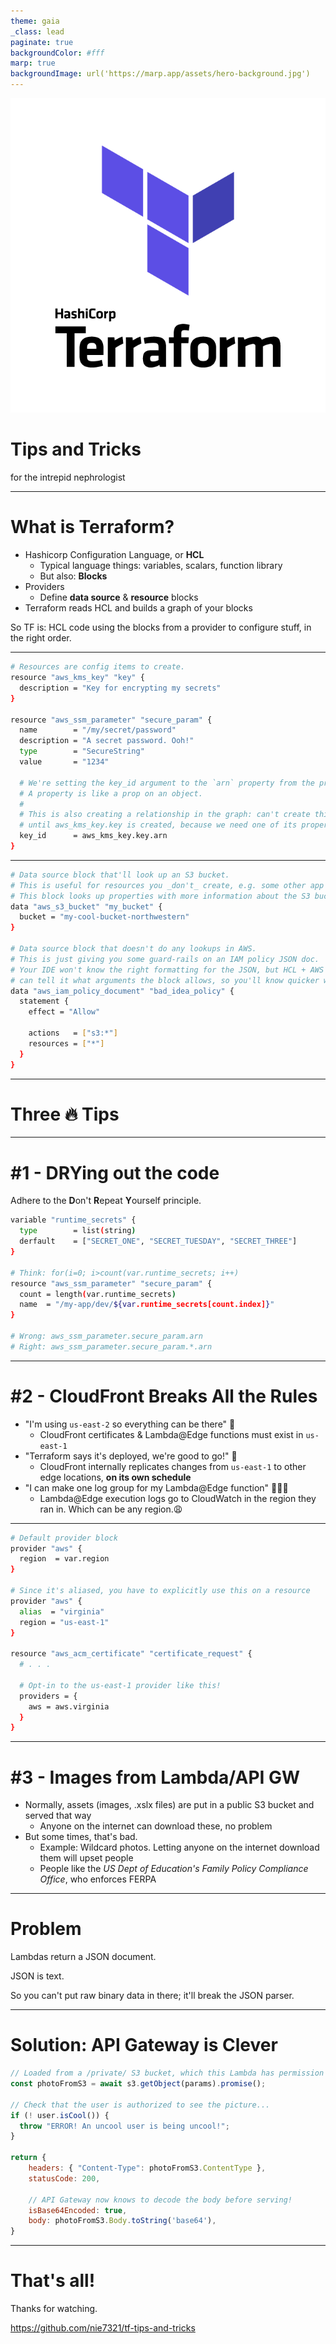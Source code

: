 ```yaml
---
theme: gaia
_class: lead
paginate: true
backgroundColor: #fff
marp: true
backgroundImage: url('https://marp.app/assets/hero-background.jpg')
---
```


![bg left:40% 80%](./tf-logo.png)

# **Tips and Tricks**

for the intrepid nephrologist

---

# What is Terraform?
<!-- That's actually the first tip. What even is Terraform?
We use it to build cloudy things. But understanding the parts is important.

Terraform isn't specific to AWS. It's not even specific to the cloud. It's a tool for writing configuration files and making them true.

The core of TF is the programming language, HCL. If you've written "terraform", you're actually writing HCL. HCL has all your typical language features like scalars, functions, and flow control. But it's also got "blocks". More on that soon.

What TF can do depends on what providers you load, which provide blocks.

We usually just load the AWS provider, so it gets resource blocks for Lambdas and DynamoDBs and all that. But it can configure GitHub, or NU's on-prem load balancers, if you load those providers.

Terraform knows how to read HCL and graph your blocks. This is important: if you need to create a ALB, then a listener on that ALB, then a rule on the listener, there's a certain order you need to make the AWS API calls in. You can't create the listener before the ALB exists -- and TF figures this out for you.
-->
- Hashicorp Configuration Language, or **HCL**
    - Typical language things: variables, scalars, function library
    - But also: **Blocks**
- Providers
    - Define **data source** & **resource** blocks
- Terraform reads HCL and builds a graph of your blocks

So TF is: HCL code using the blocks from a provider to configure stuff, in the right order.

---
<!-- I know most of you are familiar with .tf files organized into a couple folders, so let's not think about that today. Let's look at some HCL instead. -->

```sh
# Resources are config items to create.
resource "aws_kms_key" "key" {
  description = "Key for encrypting my secrets"
}

resource "aws_ssm_parameter" "secure_param" {
  name        = "/my/secret/password"
  description = "A secret password. Ooh!"
  type        = "SecureString"
  value       = "1234"

  # We're setting the key_id argument to the `arn` property from the previious block.
  # A property is like a prop on an object.
  #
  # This is also creating a relationship in the graph: can't create this block 
  # until aws_kms_key.key is created, because we need one of its properties.
  key_id      = aws_kms_key.key.arn
}
```

---
<!-- Let's think about some other types of blocks too. 

Here's a data block. This isn't going to create anything in AWS, but it will lad more
information (as properties) about an existing bucket. This can be helpful if you need
details about shared account resources, or resources created by other projects'
terraform.

There are some data source blocks that don't do lookups. The IAM policies
data source blocks let you write IAM policies in HCL instead of JSON, so your IDE
can tell you when you're screwing it up. These aren't looking anything up in AWS;
they're just providing some guard-rails.
-->
```sh
# Data source block that'll look up an S3 bucket.
# This is useful for resources you _don't_ create, e.g. some other app's bucket.
# This block looks up properties with more information about the S3 bucket.
data "aws_s3_bucket" "my_bucket" {
  bucket = "my-cool-bucket-northwestern"
}

# Data source block that doesn't do any lookups in AWS.
# This is just giving you some guard-rails on an IAM policy JSON doc.
# Your IDE won't know the right formatting for the JSON, but HCL + AWS provider
# can tell it what arguments the block allows, so you'll know quicker when you mess up.
data "aws_iam_policy_document" "bad_idea_policy" {
  statement {
    effect = "Allow"

    actions   = ["s3:*"]
    resources = ["*"]
  }
}
```

---
<!-- _class: lead -->
<!-- There are other types of blocks, but I imagine you're bored now. So on with the show. -->
# Three 🔥 Tips

---
<!-- OK, so the first tip is how to DRY out code. If you need a bunch of a resource
block, they all have a "count" argument. 

You can set the count to an int, or in my case, I'm counting how many items are
in a variable's array. 

When you use count on a block, you get the local count.index variable. Your block is basically in a for() now, and count.index is your i variable.

This changes how you access the block's properties. Since your block is no longer just one block, it becomes an array. You can access _all_ copies' props with *.prop, or you
can access one by array index.

There's a for_each argument too, which works on maps: https://www.terraform.io/docs/language/meta-arguments/for_each.html
-->
# #1 - DRYing out the code
Adhere to the **D**on't **R**epeat **Y**ourself principle.

```sh
variable "runtime_secrets" {
  type        = list(string)
  derfault    = ["SECRET_ONE", "SECRET_TUESDAY", "SECRET_THREE"]
}

# Think: for(i=0; i>count(var.runtime_secrets; i++)
resource "aws_ssm_parameter" "secure_param" {
  count = length(var.runtime_secrets)
  name  = "/my-app/dev/${var.runtime_secrets[count.index]}"
}

# Wrong: aws_ssm_parameter.secure_param.arn
# Right: aws_ssm_parameter.secure_param.*.arn
```

---
<!-- So, CloudFront. It's a big rule breaker. Stuff like IAM is global and exists in no region, but CloudFront is a little more insidious than that: it's stuff *must* exist in us-east-1 for it to work.

You can try to deploy CloudFront in us-east-2. It'll work, right up until it tries to attach to your certificate. "Can't find certificate with a perfectly-valid ARN", it'll say.

Yeah. Because CloudFront and its associated service, Lambda@Edge, are weird. You create everything in us-east-1, and Amazon magically replicates the changes out to every other edge location.

That replication happens on its own time too. Your `terraform apply` command will finish, but CloudFront can take fifteen minutes to finish pushing your changes out to the other locations. There's no status for this or anything -- so if you're seeing "old" config after a "successful" deployment, you've kinda gotta guess if your deployment went sideways or if it's just not replicated yet.

The last -- and worst -- thing is Lambda@Edge CloudWatch logs. These Lambdas aren't normal Lambdas -- these run at edge locations when you attach them to a CloudFront distribution. 

Depending on where your user is located, they may hit `us-west-1`. Or `ap-east-1`. It'll automatically create a CloudWatch log group, with no log expiration timeframe, in that region and start logging. 

Useful if you want the logs. Not so useful when you've got 2GB of CloudWatch logs from 2015 burning a hole in your bill.
-->
# #2 - CloudFront Breaks All the Rules
- "I'm using `us-east-2` so everything can be there" 🚫
  - CloudFront certificates & Lambda@Edge functions must exist in `us-east-1`
- "Terraform says it's deployed, we're good to go!" 🚫
  - CloudFront internally replicates changes from `us-east-1` to other edge locations, **on its own schedule**
- "I can make one log group for my Lambda@Edge function" 🚫🚫🚫
  - Lambda@Edge execution logs go to CloudWatch in the region they ran in. Which can be any region.😩

---
<!-- So here's a Terraform trick for setting up a `us-east-1` provider alongside your default `us-east-2` provider. 

This is how you can create most of your infra in `us-east-2`, but selectively make a certificate in `us-east-1`.
-->
```sh
# Default provider block
provider "aws" {
  region  = var.region
}

# Since it's aliased, you have to explicitly use this on a resource
provider "aws" {
  alias  = "virginia"
  region = "us-east-1"
}

resource "aws_acm_certificate" "certificate_request" {
  # . . .

  # Opt-in to the us-east-1 provider like this!
  providers = {
    aws = aws.virginia
  }
}
```

---
# #3 - Images from Lambda/API GW
- Normally, assets (images, .xslx files) are put in a public S3 bucket and served that way
  - Anyone on the internet can download these, no problem
- But some times, that's bad. 
  - Example: Wildcard photos. Letting anyone on the internet download them will upset people
  - People like the *US Dept of Education's Family Policy Compliance Office*, who enforces FERPA

---
<!-- _class: lead -->
# Problem
Lambdas return a JSON document. 

JSON is text.

So you can't put raw binary data in there; it'll break the JSON parser.

---
# Solution: API Gateway is Clever
```js
// Loaded from a /private/ S3 bucket, which this Lambda has permission to access.
const photoFromS3 = await s3.getObject(params).promise();

// Check that the user is authorized to see the picture...
if (! user.isCool()) {
  throw "ERROR! An uncool user is being uncool!";
}

return {
    headers: { "Content-Type": photoFromS3.ContentType },
    statusCode: 200,

    // API Gateway now knows to decode the body before serving!
    isBase64Encoded: true,
    body: photoFromS3.Body.toString('base64'),
}
```

---
<!-- _class: lead -->
# That's all!

Thanks for watching.

https://github.com/nie7321/tf-tips-and-tricks